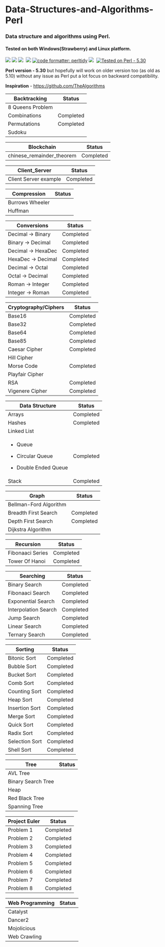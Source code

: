 # Data-Structures-and-Algorithms-Perl

### Data structure and algorithms using Perl.

#### Tested on both Windows(Strawberry) and Linux platform.

[![](https://github.com/rai-gaurav/Data-Structures-and-Algorithms-Perl/workflows/Linux_CI/badge.svg)](https://github.com/rai-gaurav/Data-Structures-and-Algorithms-Perl/actions)
[![](https://github.com/rai-gaurav/Data-Structures-and-Algorithms-Perl/workflows/Mac_CI/badge.svg)](https://github.com/rai-gaurav/Data-Structures-and-Algorithms-Perl/actions)
[![](https://github.com/rai-gaurav/Data-Structures-and-Algorithms-Perl/workflows/Windows_CI/badge.svg)](https://github.com/rai-gaurav/Data-Structures-and-Algorithms-Perl/actions)&nbsp;
![](https://img.shields.io/github/repo-size/rai-gaurav/Data-Structures-and-Algorithms-Perl.svg?label=Repo%20size&style=flat)
[![code formatter: perltidy](https://img.shields.io/static/v1?label=code%20formatter&message=perltidy&color=blue&style=flat)](https://github.com/perltidy/perltidy)
![](https://img.shields.io/github/license/rai-gaurav/Data-Structures-and-Algorithms-Perl)&nbsp;
[![Tested on Perl - 5.30](https://img.shields.io/badge/Tested%20-Perl%205.30-blue.svg?logo=perl&style=flat)](https://www.perl.org) &nbsp;

<b> Perl version - 5.30</b> but hopefully will work on older version too (as old as 5.10) without any issue as Perl put a lot focus on backward compatibility.

<b> Inspiration</b> - https://github.com/TheAlgorithms

| Backtracking     | Status    |
| ---------------- | --------- |
| 8 Queens Problem | 
| Combinations     | Completed |
| Permutations     | Completed |
| Sudoku           | 

| Blockchain | Status |
| ---------- | ------ |
| chinese_remainder_theorem | Completed |

| Client_Server | Status |
| ------------- | ------ |
| Client Server example | Completed |

| Compression     | Status |
| --------------- | ------ |
| Burrows Wheeler |
| Huffman         |

| Conversions        | Status    |
| ------------------ | --------- |
| Decimal -> Binary  | Completed |
| Binary -> Decimal  | Completed |
| Decimal -> HexaDec | Completed |
| HexaDec -> Decimal | Completed |
| Decimal -> Octal   | Completed |
| Octal -> Decimal   | Completed |
| Roman -> Integer   | Completed |
| Integer -> Roman   | Completed |

| Cryptography/Ciphers | Status    |
| -------------------- | --------- |
| Base16               | Completed |
| Base32               | Completed |
| Base64               | Completed |
| Base85               | Completed |
| Caesar Cipher        | Completed |
| Hill Cipher          |
| Morse Code           | Completed |
| Playfair Cipher      |
| RSA                  | Completed |
| Vigenere Cipher      | Completed |

| Data Structure                                                                              | Status    |
| ------------------------------------------------------------------------------------------- | --------- |
| Arrays                                                                                      | Completed |
| Hashes                                                                                      | Completed |
| Linked List                                                                                 |
| <ul><li>Queue</li></ul><ul><li>Circular Queue</li></ul><ul><li>Double Ended Queue</li></ul> | Completed |
| Stack                                                                                       | Completed |

| Graph                  | Status    |
| ---------------------- | --------- |
| Bellman-Ford Algorithm |
| Breadth First Search   | Completed |
| Depth First Search     | Completed |
| Dijkstra Algorithm     |

| Recursion        | Status    |
| ---------------- | --------- |
| Fibonaaci Series | Completed |
| Tower Of Hanoi   | Completed |

| Searching            | Status    |
| -------------------- | --------- |
| Binary Search        | Completed |
| Fibonaaci Search     | Completed |
| Exponential Search   | Completed |
| Interpolation Search | Completed |
| Jump Search          | Completed |
| Linear Search        | Completed |
| Ternary Search       | Completed |

| Sorting        | Status    |
| -------------- | --------- |
| Bitonic Sort   | Completed |
| Bubble Sort    | Completed |
| Bucket Sort    | Completed |
| Comb Sort      | Completed |
| Counting Sort  | Completed |
| Heap Sort      | Completed |
| Insertion Sort | Completed |
| Merge Sort     | Completed |
| Quick Sort     | Completed |
| Radix Sort     | Completed |
| Selection Sort | Completed |
| Shell Sort     | Completed |

| Tree               | Status |
| ------------------ | ------ |
| AVL Tree           |
| Binary Search Tree |
| Heap               |
| Red Black Tree     |
| Spanning Tree      |

| Project Euler | Status    |
| ------------- | --------- |
| Problem 1     | Completed |
| Problem 2     | Completed |
| Problem 3     | Completed |
| Problem 4     | Completed |
| Problem 5     | Completed |
| Problem 6     | Completed |
| Problem 7     | Completed |
| Problem 8     | Completed |

| Web Programming | Status    |
| --------------- | --------- |
| Catalyst        |
| Dancer2         |
| Mojolicious     |
| Web Crawling    |

